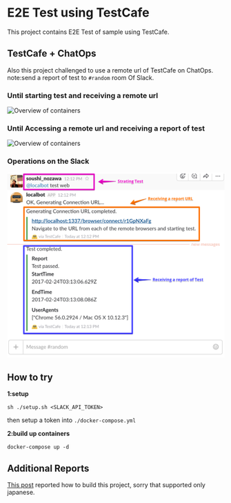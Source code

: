 # E2E Test using TestCafe

This project contains E2E Test of sample using TestCafe.

## TestCafe + ChatOps

Also this project challenged to use a remote url of TestCafe on ChatOps. note:send a report of test to `#random` room Of Slack.

### Until starting test and receiving a remote url

![Overview of containers](https://raw.githubusercontent.com/nsoushi/testcafe-chatops/master/docs/testcafe_chatops_generating_url.png)

### Until Accessing a remote url and receiving a report of test

![Overview of containers](https://raw.githubusercontent.com/nsoushi/testcafe-chatops/master/docs/testcafe_chatops_do_test.png)

### Operations on the Slack

![Overview of containers](https://raw.githubusercontent.com/nsoushi/testcafe-chatops/master/docs/testcafe_chatops_ops.png)

## How to try

**1:setup**
```
sh ./setup.sh <SLACK_API_TOKEN>
```
then setup a token into `./docker-compose.yml`

**2:build up containers**
```
docker-compose up -d
```

## Additional Reports
[This post](http://naruto-io.hatenablog.com/entry/2017/02/24/165107) reported how to build this project, sorry that supported only japanese.
